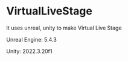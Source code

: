 # VirtualLiveStage


It uses unreal, unity to make Virtual Live Stage


Unreal Engine: 5.4.3


Unity: 2022.3.20f1
